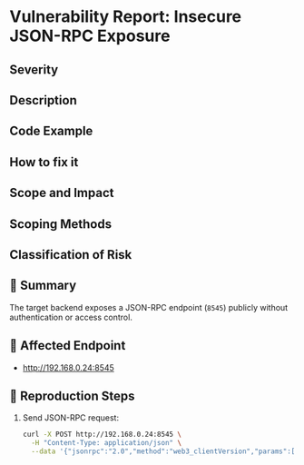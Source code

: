 # Vulnerability Report: Insecure JSON-RPC Exposure

## Severity 

## Description 

## Code Example 

## How to fix it 

## Scope and Impact

## Scoping Methods 

## Classification of Risk 

## 🧠 Summary
The target backend exposes a JSON-RPC endpoint (`8545`) publicly without authentication or access control.






## 📍 Affected Endpoint
- http://192.168.0.24:8545

## 🧪 Reproduction Steps
1. Send JSON-RPC request:
   ```bash
   curl -X POST http://192.168.0.24:8545 \
     -H "Content-Type: application/json" \
     --data '{"jsonrpc":"2.0","method":"web3_clientVersion","params":[],"id":1}'